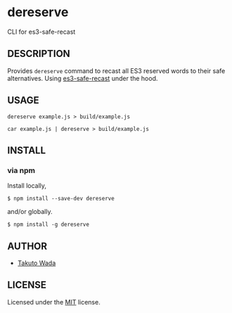dereserve
================================

CLI for es3-safe-recast


DESCRIPTION
---------------------------------------

Provides `dereserve` command to recast all ES3 reserved words to their safe alternatives. Using [es3-safe-recast](https://github.com/stefanpenner/es3-safe-recast) under the hood.


USAGE
---------------------------------------

```
dereserve example.js > build/example.js 
```

```
car example.js | dereserve > build/example.js 
```


INSTALL
---------------------------------------

### via npm

Install locally,

    $ npm install --save-dev dereserve

and/or globally.

    $ npm install -g dereserve


AUTHOR
---------------------------------------
* [Takuto Wada](http://github.com/twada)


LICENSE
---------------------------------------
Licensed under the [MIT](http://twada.mit-license.org/) license.
